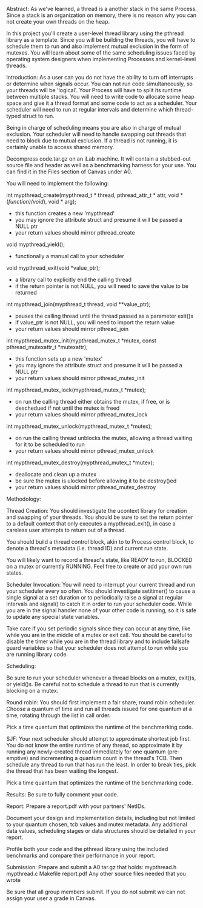 Abstract:
As we've learned, a thread is a another stack in the same Process. Since a stack is an organization on memory, there is no reason why you can not create your own threads on the heap.

In this project you'll create a user-level thread library using the pthread library as a template. Since you will be building the threads, you will have to schedule them to run and also implement mutual exclusion in the form of mutexes. You will learn about some of the same scheduling issues faced by operating system designers when implementing Processes and kernel-level threads.

 

Introduction:
As a user can you do not have the ability to turn off interrupts or determine when signals occur. You can not run code simultaneously, so your threads will be 'logical'. Your Process will have to split its runtime between multiple stacks. You will need to write code to allocate some heap space and give it a thread format and some code to act as a scheduler. Your scheduler will need to run at regular intervals and determine which thread-typed struct to run.

Being in charge of scheduling means you are also in charge of mutual exclusion. Your scheduler will need to handle swapping out threads that need to block due to mutual exclusion. If a thread is not running, it is certainly unable to access shared memory.

Decompress code.tar.gz on an iLab machine. It will contain a stubbed-out source file and header as well as a benchmarking harness for your use. You can find it in the Files section of Canvas under A0.


You will need to implement the following:

int mypthread_create(mypthread_t * thread, pthread_attr_t * attr, void *(*function)(void*), void * arg);
- this function creates a new 'mypthread'
- you may ignore the attribute struct and presume it will be passed a NULL ptr
- your return values should mirror pthread_create

void mypthread_yield();
- functionally a manual call to your scheduler

void mypthread_exit(void *value_ptr);
- a library call to explicitly end the calling thread
- if the return pointer is not NULL, you will need to save the value to be returned

int mypthread_join(mypthread_t thread, void **value_ptr);
- pauses the calling thread until the thread passed as a parameter exit()s
- if value_ptr is not NULL, you will need to import the return value
- your return values should mirror pthread_join


int mypthread_mutex_init(mypthread_mutex_t *mutex, const pthread_mutexattr_t *mutexattr);
- this function sets up a new 'mutex'
- you may ignore the attribute struct and presume it will be passed a NULL ptr
- your return values should mirror pthread_mutex_init

int mypthread_mutex_lock(mypthread_mutex_t *mutex);
- on run the calling thread either obtains the mutex, if free, or is deschedued if not until the mutex is freed
- your return values should mirror pthread_mutex_lock

int mypthread_mutex_unlock(mypthread_mutex_t *mutex);
- on run the calling thread unblocks the mutex, allowing a thread waiting for it to be scheduled to run
- your return values should mirror pthread_mutex_unlock

int mypthread_mutex_destroy(mypthread_mutex_t *mutex);
- deallocate and clean up a mutex
- be sure the mutex is ulocked before allowing it to be destroy()ed
- your return values should mirror pthread_mutex_destroy

 

Methodology:

Thread Creation:
You should investigate the ucontext library for creation and swapping of your threads. You should be sure to set the return pointer to a default context that only executes a mypthread_exit(), in case a careless user attempts to return out of a thread.

You should build a thread control block, akin to to Process control block, to denote a thread's metadata (i.e. thread ID) and current run state.

You will likely want to record a thread's state, like READY to run, BLOCKED on a mutex or currently RUNNING. Feel free to create or add your own run states.


Scheduler Invocation:
You will need to interrupt your current thread and run your scheduler every so often. You should investigate setitimer() to cause a single signal at a set duration or to periodically raise a signal at regular intervals and signal() to catch it in order to run your scheduler code. While you are in the signal handler none of your other code is running, so it is safe to update any special state variables.

Take care if you set periodic signals since they can occur at any time, like while you are in the middle of a mutex or exit call. You should be careful to disable the timer while you are in the thread library and to include failsafe guard variables so that your scheduler does not attempt to run while you are running library code.


Scheduling:

Be sure to run your scheduler whenever a thread blocks on a mutex, exit()s, or yield()s. Be careful not to schedule a thread to run that is currently blocking on a mutex.

Round robin:
You should first implement a fair share, round robin scheduler. Choose a quantum of time and run all threads issued for one quantum at a time, rotating through the list in call order.

Pick a time quantum that optimizes the runtime of the benchmarking code.


SJF:
Your next scheduler should attempt to approximate shortest job first. You do not know the entire runtime of any thread, so approximate it by running any newly-created thread immediately for one quantum (pre-emptive) and incrementing a quantum count in the thread's TCB. Then schedule any thread to run that has run the least. In order to break ties, pick the thread that has been waiting the longest.

Pick a time quantum that optimizes the runtime of the benchmarking code.

 


Results:
Be sure to fully comment your code.

Report:
Prepare a report.pdf with your partners' NetIDs.

Document your design and implementation details, including but not limited to your quantum chosen, tcb values and mutex metadata. Any additional data values, scheduling stages or data structures should be detailed in your report.
    
Profile both your code and the pthread library using the included benchmarks and compare their performance in your report.
    


Submission:
Prepare and submit a A0.tar.gz that holds:
mypthread.h
mypthread.c
Makefile
report.pdf
Any other source files needed that you wrote

Be sure that all group members submit. If you do not submit we can not assign your user a grade in Canvas.
